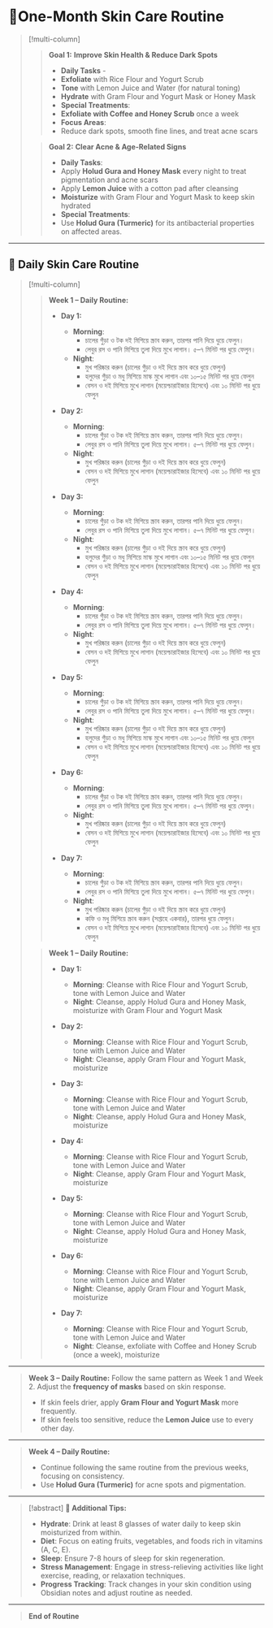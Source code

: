 # 🌼One-Month Skin Care Routine
>[!multi-column]
>
>> **Goal 1:** **Improve Skin Health & Reduce Dark Spots**
>> - **Daily Tasks** -
>> 	- **Exfoliate** with Rice Flour and Yogurt Scrub
>> 	- **Tone** with Lemon Juice and Water (for natural toning)
>> 	- **Hydrate** with Gram Flour and Yogurt Mask or Honey Mask
>> - **Special Treatments**:
>> 	- **Exfoliate with Coffee and Honey Scrub** once a week
>> - **Focus Areas**:
>> 	- Reduce dark spots, smooth fine lines, and treat acne scars
>
>> **Goal 2:** **Clear Acne & Age-Related Signs**
>> - **Daily Tasks**:
>> 	- Apply **Holud Gura and Honey Mask** every night to treat pigmentation and acne scars
>> 	- Apply **Lemon Juice** with a cotton pad after cleansing
>> 	- **Moisturize** with Gram Flour and Yogurt Mask to keep skin hydrated
>> - **Special Treatments**:
>> 	- Use **Holud Gura (Turmeric)** for its antibacterial properties on affected areas.
>

---

## 📅 Daily Skin Care Routine

> [!multi-column]
>
>> **Week 1 – Daily Routine:**
>> - **Day 1:**
>> 	  - **Morning**: 
>> 		  - চালের গুঁড়া ও টক দই মিশিয়ে স্ক্রাব করুন, তারপর পানি দিয়ে ধুয়ে ফেলুন।
>> 		  - লেবুর রস ও পানি মিশিয়ে তুলা দিয়ে মুখে লাগান। ৫–৭ মিনিট পর ধুয়ে ফেলুন।
>> 	  - **Night**: 
>> 		  - মুখ পরিষ্কার করুন (চালের গুঁড়া ও দই দিয়ে স্ক্রাব করে ধুয়ে ফেলুন)
>> 		  - হলুদের গুঁড়া ও মধু মিশিয়ে মাস্ক মুখে লাগান এবং ১০–১৫ মিনিট পর ধুয়ে ফেলুন
>> 		  - বেসন ও দই মিশিয়ে মুখে লাগান (ময়েশ্চারাইজার হিসেবে) এবং ১০ মিনিট পর ধুয়ে ফেলুন
>>     
>> - **Day 2:**
>> 	  - **Morning**: 
>> 		  - চালের গুঁড়া ও টক দই মিশিয়ে স্ক্রাব করুন, তারপর পানি দিয়ে ধুয়ে ফেলুন।
>> 		  - লেবুর রস ও পানি মিশিয়ে তুলা দিয়ে মুখে লাগান। ৫–৭ মিনিট পর ধুয়ে ফেলুন।
>> 	  - **Night**: 
>> 		  - মুখ পরিষ্কার করুন (চালের গুঁড়া ও দই দিয়ে স্ক্রাব করে ধুয়ে ফেলুন)
>> 		  - বেসন ও দই মিশিয়ে মুখে লাগান (ময়েশ্চারাইজার হিসেবে) এবং ১০ মিনিট পর ধুয়ে ফেলুন
>>     
>> - **Day 3:**
>> 	  - **Morning**: 
>> 		  - চালের গুঁড়া ও টক দই মিশিয়ে স্ক্রাব করুন, তারপর পানি দিয়ে ধুয়ে ফেলুন।
>> 		  - লেবুর রস ও পানি মিশিয়ে তুলা দিয়ে মুখে লাগান। ৫–৭ মিনিট পর ধুয়ে ফেলুন।
>> 	  - **Night**: 
>> 		  - মুখ পরিষ্কার করুন (চালের গুঁড়া ও দই দিয়ে স্ক্রাব করে ধুয়ে ফেলুন)
>> 		  - হলুদের গুঁড়া ও মধু মিশিয়ে মাস্ক মুখে লাগান এবং ১০–১৫ মিনিট পর ধুয়ে ফেলুন
>> 		  - বেসন ও দই মিশিয়ে মুখে লাগান (ময়েশ্চারাইজার হিসেবে) এবং ১০ মিনিট পর ধুয়ে ফেলুন
>> 	
>> - **Day 4:**
>> 	  - **Morning**: 
>> 		  - চালের গুঁড়া ও টক দই মিশিয়ে স্ক্রাব করুন, তারপর পানি দিয়ে ধুয়ে ফেলুন।
>> 		  - লেবুর রস ও পানি মিশিয়ে তুলা দিয়ে মুখে লাগান। ৫–৭ মিনিট পর ধুয়ে ফেলুন।
>> 	  - **Night**: 
>> 		  - মুখ পরিষ্কার করুন (চালের গুঁড়া ও দই দিয়ে স্ক্রাব করে ধুয়ে ফেলুন)
>> 		  - বেসন ও দই মিশিয়ে মুখে লাগান (ময়েশ্চারাইজার হিসেবে) এবং ১০ মিনিট পর ধুয়ে ফেলুন
>> 	  
>> - **Day 5:**
>> 	  - **Morning**: 
>> 		  - চালের গুঁড়া ও টক দই মিশিয়ে স্ক্রাব করুন, তারপর পানি দিয়ে ধুয়ে ফেলুন।
>> 		  - লেবুর রস ও পানি মিশিয়ে তুলা দিয়ে মুখে লাগান। ৫–৭ মিনিট পর ধুয়ে ফেলুন।
>> 	  - **Night**: 
>> 		  - মুখ পরিষ্কার করুন (চালের গুঁড়া ও দই দিয়ে স্ক্রাব করে ধুয়ে ফেলুন)
>> 		  - হলুদের গুঁড়া ও মধু মিশিয়ে মাস্ক মুখে লাগান এবং ১০–১৫ মিনিট পর ধুয়ে ফেলুন
>> 		  - বেসন ও দই মিশিয়ে মুখে লাগান (ময়েশ্চারাইজার হিসেবে) এবং ১০ মিনিট পর ধুয়ে ফেলুন
>> 	   
>> - **Day 6:**
>> 	  - **Morning**: 
>> 		  - চালের গুঁড়া ও টক দই মিশিয়ে স্ক্রাব করুন, তারপর পানি দিয়ে ধুয়ে ফেলুন।
>> 		  - লেবুর রস ও পানি মিশিয়ে তুলা দিয়ে মুখে লাগান। ৫–৭ মিনিট পর ধুয়ে ফেলুন।
>> 	  - **Night**: 
>> 		  - মুখ পরিষ্কার করুন (চালের গুঁড়া ও দই দিয়ে স্ক্রাব করে ধুয়ে ফেলুন)
>> 		  - বেসন ও দই মিশিয়ে মুখে লাগান (ময়েশ্চারাইজার হিসেবে) এবং ১০ মিনিট পর ধুয়ে ফেলুন
>> 	
>> - **Day 7:**
>> 	  - **Morning**: 
>> 		  - চালের গুঁড়া ও টক দই মিশিয়ে স্ক্রাব করুন, তারপর পানি দিয়ে ধুয়ে ফেলুন।
>> 		  - লেবুর রস ও পানি মিশিয়ে তুলা দিয়ে মুখে লাগান। ৫–৭ মিনিট পর ধুয়ে ফেলুন।
>> 	  - **Night**: 
>> 		  - মুখ পরিষ্কার করুন (চালের গুঁড়া ও দই দিয়ে স্ক্রাব করে ধুয়ে ফেলুন)
>> 		  - কফি ও মধু মিশিয়ে স্ক্রাব করুন (সপ্তাহে একবার), তারপর ধুয়ে ফেলুন।
>> 		  - বেসন ও দই মিশিয়ে মুখে লাগান (ময়েশ্চারাইজার হিসেবে) এবং ১০ মিনিট পর ধুয়ে ফেলুন
>
>> **Week 1 – Daily Routine:**
>> - **Day 1:**
>> 	  - **Morning**: Cleanse with Rice Flour and Yogurt Scrub, tone with Lemon Juice and Water
>> 	  - **Night**: Cleanse, apply Holud Gura and Honey Mask, moisturize with Gram Flour and Yogurt Mask
>>     
>> - **Day 2:**
>> 	  - **Morning**: Cleanse with Rice Flour and Yogurt Scrub, tone with Lemon Juice and Water
>> 	  - **Night**: Cleanse, apply Gram Flour and Yogurt Mask, moisturize
>>     
>> - **Day 3:**
>> 	  - **Morning**: Cleanse with Rice Flour and Yogurt Scrub, tone with Lemon Juice and Water
>> 	  - **Night**: Cleanse, apply Holud Gura and Honey Mask, moisturize
>> 	
>> - **Day 4:**
>> 	  - **Morning**: Cleanse with Rice Flour and Yogurt Scrub, tone with Lemon Juice and Water
>> 	  - **Night**: Cleanse, apply Gram Flour and Yogurt Mask, moisturize
>> 	  
>> - **Day 5:**
>> 	  - **Morning**: Cleanse with Rice Flour and Yogurt Scrub, tone with Lemon Juice and Water
>> 	  - **Night**: Cleanse, apply Holud Gura and Honey Mask, moisturize
>> 	   
>> - **Day 6:**
>> 	  - **Morning**: Cleanse with Rice Flour and Yogurt Scrub, tone with Lemon Juice and Water
>> 	  - **Night**: Cleanse, apply Gram Flour and Yogurt Mask, moisturize
>> 	
>> - **Day 7:**
>> 	  - **Morning**: Cleanse with Rice Flour and Yogurt Scrub, tone with Lemon Juice and Water
>> 	  - **Night**: Cleanse, exfoliate with Coffee and Honey Scrub (once a week), moisturize



---

> **Week 3 – Daily Routine:**
> Follow the same pattern as Week 1 and Week 2. Adjust the **frequency of masks** based on skin response.  
> - If skin feels drier, apply **Gram Flour and Yogurt Mask** more frequently.  
> - If skin feels too sensitive, reduce the **Lemon Juice** use to every other day.

---
 
> **Week 4 – Daily Routine:**
> - Continue following the same routine from the previous weeks, focusing on consistency.  
> - Use **Holud Gura (Turmeric)** for acne spots and pigmentation.

---
 
> [!abstract] **🥗 Additional Tips:**
> - **Hydrate**: Drink at least 8 glasses of water daily to keep skin moisturized from within.
> - **Diet**: Focus on eating fruits, vegetables, and foods rich in vitamins (A, C, E).
> - **Sleep**: Ensure 7-8 hours of sleep for skin regeneration.
> - **Stress Management**: Engage in stress-relieving activities like light exercise, reading, or relaxation techniques.
> - **Progress Tracking**: Track changes in your skin condition using Obsidian notes and adjust routine as needed.

---

> **End of Routine**